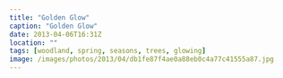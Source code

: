 ```yaml
---
title: "Golden Glow"
caption: "Golden Glow"
date: 2013-04-06T16:31Z
location: ""
tags: [woodland, spring, seasons, trees, glowing]
image: /images/photos/2013/04/db1fe87f4ae0a88eb0c4a77c41555a87.jpg
---
```

